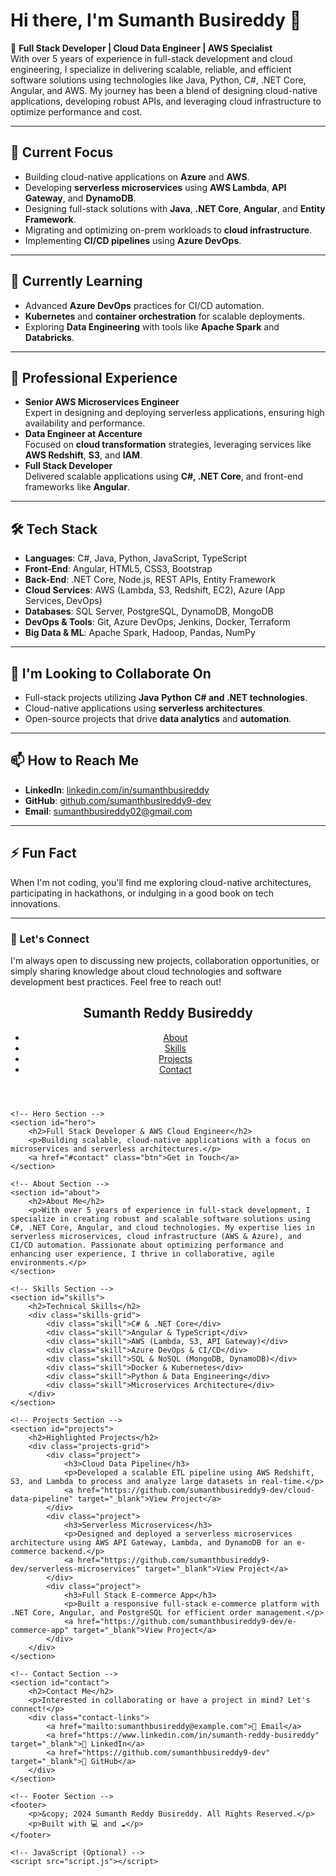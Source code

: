 # Hi there, I'm Sumanth Busireddy 👋

🚀 **Full Stack Developer | Cloud Data Engineer | AWS Specialist**  
With over 5 years of experience in full-stack development and cloud engineering, I specialize in delivering scalable, reliable, and efficient software solutions using technologies like Java, Python, C#, .NET Core, Angular, and AWS. My journey has been a blend of designing cloud-native applications, developing robust APIs, and leveraging cloud infrastructure to optimize performance and cost.

---

## 🔭 Current Focus
- Building cloud-native applications on **Azure** and **AWS**.
- Developing **serverless microservices** using **AWS Lambda**, **API Gateway**, and **DynamoDB**.
- Designing full-stack solutions with **Java**, **.NET Core**, **Angular**, and **Entity Framework**.
- Migrating and optimizing on-prem workloads to **cloud infrastructure**.
- Implementing **CI/CD pipelines** using **Azure DevOps**.

---

## 🌱 Currently Learning
- Advanced **Azure DevOps** practices for CI/CD automation.
- **Kubernetes** and **container orchestration** for scalable deployments.
- Exploring **Data Engineering** with tools like **Apache Spark** and **Databricks**.

---

## 💼 Professional Experience
- **Senior AWS Microservices Engineer**  
  Expert in designing and deploying serverless applications, ensuring high availability and performance.
- **Data Engineer at Accenture**  
  Focused on **cloud transformation** strategies, leveraging services like **AWS Redshift**, **S3**, and **IAM**.
- **Full Stack Developer**  
  Delivered scalable applications using **C#, .NET Core**, and front-end frameworks like **Angular**.

---

## 🛠️ Tech Stack
- **Languages**: C#, Java, Python, JavaScript, TypeScript
- **Front-End**: Angular, HTML5, CSS3, Bootstrap
- **Back-End**: .NET Core, Node.js, REST APIs, Entity Framework
- **Cloud Services**: AWS (Lambda, S3, Redshift, EC2), Azure (App Services, DevOps)
- **Databases**: SQL Server, PostgreSQL, DynamoDB, MongoDB
- **DevOps & Tools**: Git, Azure DevOps, Jenkins, Docker, Terraform
- **Big Data & ML**: Apache Spark, Hadoop, Pandas, NumPy

---

## 👯 I'm Looking to Collaborate On
- Full-stack projects utilizing **Java** **Python** **C# and .NET technologies**.
- Cloud-native applications using **serverless architectures**.
- Open-source projects that drive **data analytics** and **automation**.

---

## 📫 How to Reach Me
- **LinkedIn**: [linkedin.com/in/sumanthbusireddy](https://www.linkedin.com/in/sumanthbusireddy)
- **GitHub**: [github.com/sumanthbusireddy9-dev](https://github.com/sumanthbusireddy9-dev)
- **Email**: sumanthbusireddy02@gmail.com

---

## ⚡ Fun Fact
When I'm not coding, you'll find me exploring cloud-native architectures, participating in hackathons, or indulging in a good book on tech innovations.

---

### 💬 Let's Connect
I'm always open to discussing new projects, collaboration opportunities, or simply sharing knowledge about cloud technologies and software development best practices. Feel free to reach out!











<!DOCTYPE html>
<html lang="en">

<head>
    <meta charset="UTF-8">
    <meta name="viewport" content="width=device-width, initial-scale=1.0">
    <title>Sumanth Reddy Busireddy | Portfolio</title>
    <link rel="stylesheet" href="styles.css">
    <link rel="icon" href="favicon.ico">
</head>

<body>
    <!-- Header Section -->
    <header>
        <nav>
            <h1>Sumanth Reddy Busireddy</h1>
            <ul>
                <li><a href="#about">About</a></li>
                <li><a href="#skills">Skills</a></li>
                <li><a href="#projects">Projects</a></li>
                <li><a href="#contact">Contact</a></li>
            </ul>
        </nav>
    </header>

    <!-- Hero Section -->
    <section id="hero">
        <h2>Full Stack Developer & AWS Cloud Engineer</h2>
        <p>Building scalable, cloud-native applications with a focus on microservices and serverless architectures.</p>
        <a href="#contact" class="btn">Get in Touch</a>
    </section>

    <!-- About Section -->
    <section id="about">
        <h2>About Me</h2>
        <p>With over 5 years of experience in full-stack development, I specialize in creating robust and scalable software solutions using C#, .NET Core, Angular, and cloud technologies. My expertise lies in serverless microservices, cloud infrastructure (AWS & Azure), and CI/CD automation. Passionate about optimizing performance and enhancing user experience, I thrive in collaborative, agile environments.</p>
    </section>

    <!-- Skills Section -->
    <section id="skills">
        <h2>Technical Skills</h2>
        <div class="skills-grid">
            <div class="skill">C# & .NET Core</div>
            <div class="skill">Angular & TypeScript</div>
            <div class="skill">AWS (Lambda, S3, API Gateway)</div>
            <div class="skill">Azure DevOps & CI/CD</div>
            <div class="skill">SQL & NoSQL (MongoDB, DynamoDB)</div>
            <div class="skill">Docker & Kubernetes</div>
            <div class="skill">Python & Data Engineering</div>
            <div class="skill">Microservices Architecture</div>
        </div>
    </section>

    <!-- Projects Section -->
    <section id="projects">
        <h2>Highlighted Projects</h2>
        <div class="projects-grid">
            <div class="project">
                <h3>Cloud Data Pipeline</h3>
                <p>Developed a scalable ETL pipeline using AWS Redshift, S3, and Lambda to process and analyze large datasets in real-time.</p>
                <a href="https://github.com/sumanthbusireddy9-dev/cloud-data-pipeline" target="_blank">View Project</a>
            </div>
            <div class="project">
                <h3>Serverless Microservices</h3>
                <p>Designed and deployed a serverless microservices architecture using AWS API Gateway, Lambda, and DynamoDB for an e-commerce backend.</p>
                <a href="https://github.com/sumanthbusireddy9-dev/serverless-microservices" target="_blank">View Project</a>
            </div>
            <div class="project">
                <h3>Full Stack E-commerce App</h3>
                <p>Built a responsive full-stack e-commerce platform with .NET Core, Angular, and PostgreSQL for efficient order management.</p>
                <a href="https://github.com/sumanthbusireddy9-dev/e-commerce-app" target="_blank">View Project</a>
            </div>
        </div>
    </section>

    <!-- Contact Section -->
    <section id="contact">
        <h2>Contact Me</h2>
        <p>Interested in collaborating or have a project in mind? Let's connect!</p>
        <div class="contact-links">
            <a href="mailto:sumanthbusireddy@example.com">📧 Email</a>
            <a href="https://www.linkedin.com/in/sumanth-reddy-busireddy" target="_blank">🔗 LinkedIn</a>
            <a href="https://github.com/sumanthbusireddy9-dev" target="_blank">🐙 GitHub</a>
        </div>
    </section>

    <!-- Footer Section -->
    <footer>
        <p>&copy; 2024 Sumanth Reddy Busireddy. All Rights Reserved.</p>
        <p>Built with 💻 and ☁️</p>
    </footer>

    <!-- JavaScript (Optional) -->
    <script src="script.js"></script>
</body>

</html>

